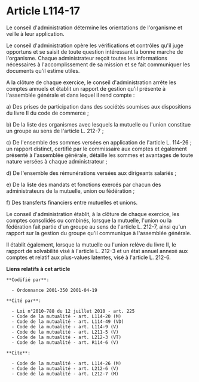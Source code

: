 # Article L114-17

Le conseil d'administration détermine les orientations de l'organisme et veille à leur application.

Le conseil d'administration opère les vérifications et contrôles qu'il juge opportuns et se saisit de toute question
intéressant la bonne marche de l'organisme. Chaque administrateur reçoit toutes les informations nécessaires à
l'accomplissement de sa mission et se fait communiquer les documents qu'il estime utiles.

A la clôture de chaque exercice, le conseil d'administration arrête les comptes annuels et établit un rapport de gestion
qu'il présente à l'assemblée générale et dans lequel il rend compte :

a) Des prises de participation dans des sociétés soumises aux dispositions du livre II du code de commerce ;

b) De la liste des organismes avec lesquels la mutuelle ou l'union constitue un groupe au sens de l'article L. 212-7 ;

c) De l'ensemble des sommes versées en application de l'article L. 114-26 ; un rapport distinct, certifié par le commissaire
aux comptes et également présenté à l'assemblée générale, détaille les sommes et avantages de toute nature versées à chaque
administrateur ;

d) De l'ensemble des rémunérations versées aux dirigeants salariés ;

e) De la liste des mandats et fonctions exercés par chacun des administrateurs de la mutuelle, union ou fédération ;

f) Des transferts financiers entre mutuelles et unions.

Le conseil d'administration établit, à la clôture de chaque exercice, les comptes consolidés ou combinés, lorsque la
mutuelle, l'union ou la fédération fait partie d'un groupe au sens de l'article L. 212-7, ainsi qu'un rapport sur la gestion
du groupe qu'il communique à l'assemblée générale.

Il établit également, lorsque la mutuelle ou l'union relève du livre II, le rapport de solvabilité visé à l'article L. 212-3
et un état annuel annexé aux comptes et relatif aux plus-values latentes, visé à l'article L. 212-6.

**Liens relatifs à cet article**

	**Codifié par**:

	  - Ordonnance 2001-350 2001-04-19

	**Cité par**:

	  - Loi n°2010-788 du 12 juillet 2010 - art. 225
	  - Code de la mutualité - art. L114-20 (M)
	  - Code de la mutualité - art. L114-49 (VD)
	  - Code de la mutualité - art. L114-9 (V)
	  - Code de la mutualité - art. L211-5 (V)
	  - Code de la mutualité - art. L212-3 (VT)
	  - Code de la mutualité - art. R114-6 (V)

	**Cite**:

	  - Code de la mutualité - art. L114-26 (M)
	  - Code de la mutualité - art. L212-6 (V)
	  - Code de la mutualité - art. L212-7 (M)
